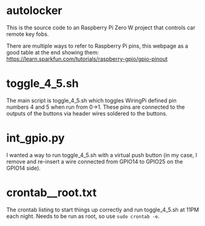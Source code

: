 # autolocker

This is the source code to an Raspberry Pi Zero W project that controls car remote key fobs.

There are multiple ways to refer to Raspberry Pi pins, this webpage as a good table at the
end showing them:
https://learn.sparkfun.com/tutorials/raspberry-gpio/gpio-pinout

# toggle_4_5.sh
The main script is toggle_4_5.sh which toggles WiringPi defined pin numbers 4 and 5 when run
from 0->1.  These pins are connected to the outputs of the buttons via header wires soldered to
the buttons.

# int_gpio.py
I wanted a way to run toggle_4_5.sh with a virtual push button (in my case, I remove and re-insert
a wire connected from GPIO14 to GPIO25 on the GPIO14 side).

# crontab__root.txt
The crontab listing to start things up correctly and run toggle_4_5.sh at 11PM each night.  Needs
to be run as root, so use `sudo crontab -e`.
